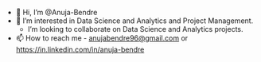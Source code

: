 - 👋 Hi, I’m @Anuja-Bendre
- 👀 I’m interested in Data Science and Analytics and Project Management.
  -  I’m looking to collaborate on Data Science and Analytics projects.
- 📫 How to reach me - anujabendre96@gmail.com or https://in.linkedin.com/in/anuja-bendre

<!---
Anuja-Bendre/Anuja-Bendre is a ✨ special ✨ repository because its `README.md` (this file) appears on your GitHub profile.
You can click the Preview link to take a look at your changes.
--->
